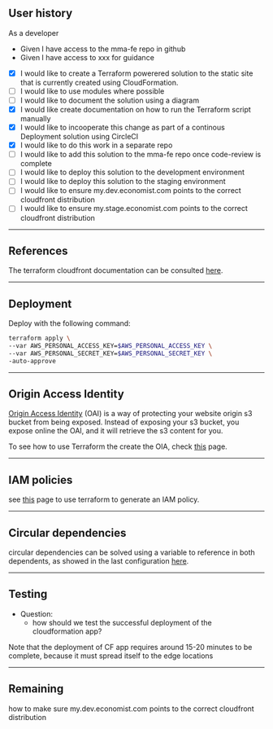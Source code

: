 ## User history

As a developer
* Given I have access to the mma-fe repo in github
* Given I have access to xxx for guidance
* [x] I would like to create a Terraform powerered solution to the static site that is currently created using CloudFormation.
* [ ] I would like to use modules where possible
* [ ] I would like to document the solution using a diagram
* [x] I would like create documentation on how to run the Terraform script manually
* [x] I would like to incooperate this change as part of a continous Deployment solution using CircleCI
* [x] I would like to do this work in a separate repo
* [ ] I would like to add this solution to the mma-fe repo once code-review is complete
* [ ] I would like to deploy this solution to the development environment
* [ ] I would like to deploy this solution to the staging environment
* [ ] I would like to ensure my.dev.economist.com points to the correct cloudfront distribution
* [ ] I would like to ensure my.stage.economist.com points to the correct cloudfront distribution

<hr />

## References

The terraform cloudfront documentation can be consulted [here](https://www.terraform.io/docs/providers/aws/r/cloudfront_distribution.html). 

<hr />

## Deployment
Deploy with the following command:
```bash
terraform apply \
--var AWS_PERSONAL_ACCESS_KEY=$AWS_PERSONAL_ACCESS_KEY \
--var AWS_PERSONAL_SECRET_KEY=$AWS_PERSONAL_SECRET_KEY \
-auto-approve
```
<hr />

## Origin Access Identity

[Origin Access Identity](https://docs.aws.amazon.com/AmazonCloudFront/latest/DeveloperGuide/private-content-restricting-access-to-s3.html) (OAI) is a way of protecting your website origin s3 bucket from being exposed.
Instead of exposing your s3 bucket, you expose online the OAI, and it will retrieve the s3 content for you.

To see how to use Terraform the create the OIA, check [this](https://www.terraform.io/docs/providers/aws/r/cloudfront_origin_access_identity.html) page.

<hr />

## IAM policies

see [this](https://www.terraform.io/docs/providers/aws/d/iam_policy_document.html) page to use terraform to generate an IAM policy.

<hr />

## Circular dependencies
circular dependencies can be solved using a variable to reference in both dependents, as showed in the last configuration [here](https://operator-error.com/2017/02/21/managing-iam-policy-documents-in-hcl-with-terraform/).

<hr />

## Testing

* Question:
  * how should we test the successful deployment of the cloudformation app?

Note that the deployment of CF app requires around 15-20 minutes to be complete, because it must spread itself to the edge locations

<hr />

## Remaining

how to make sure my.dev.economist.com points to the correct cloudfront distribution

